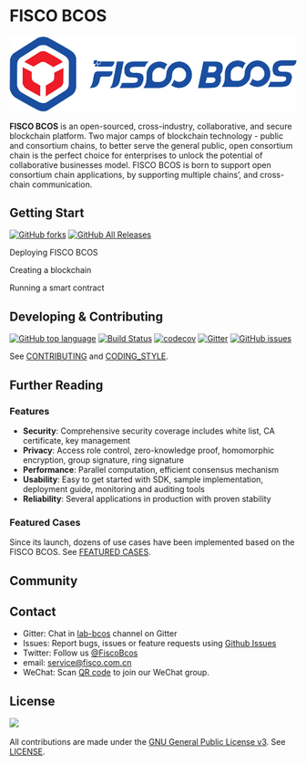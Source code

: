 # FISCO BCOS

![](docs/images/FISCO_BCOS_Logo.svg)

**FISCO BCOS** is an open-sourced, cross-industry, collaborative, and secure blockchain platform. Two major camps of blockchain technology - public and consortium chains, to better serve the general public, open consortium chain is the perfect choice for enterprises to unlock the potential of collaborative businesses model. FISCO BCOS is born to support open consortium chain applications, by supporting multiple chains’, and cross-chain communication.

## Getting Start


[![GitHub forks](https://img.shields.io/github/forks/FISCO-BCOS/lab-bcos.svg)](https://github.com/FISCO-BCOS/lab-bcos/network) [![GitHub All Releases](https://img.shields.io/github/downloads/FISCO-BCOS/lab-bcos/total.svg)](https://github.com/FISCO-BCOS/lab-bcos) 

Deploying FISCO BCOS

Creating a blockchain

Running a smart contract

## Developing & Contributing

[![GitHub top language](https://img.shields.io/github/languages/top/FISCO-BCOS/lab-bcos.svg)](https://github.com/FISCO-BCOS/lab-bcos) [![Build Status](https://travis-ci.org/FISCO-BCOS/lab-bcos.svg)](https://travis-ci.org/FISCO-BCOS/lab-bcos)  [![codecov](https://codecov.io/gh/FISCO-BCOS/lab-bcos/branch/master/graph/badge.svg)](https://codecov.io/gh/FISCO-BCOS/lab-bcos) [![Gitter](https://img.shields.io/gitter/room/fisco-bcos/Lobby.svg)](https://gitter.im/fisco-bcos/Lobby) [![GitHub issues](https://img.shields.io/github/issues/FISCO-BCOS/lab-bcos.svg)](https://github.com/FISCO-BCOS/lab-bcos/issues)

See [CONTRIBUTING](CONTRIBUTING.md) and [CODING_STYLE](CODING_STYLE.md).



## Further Reading

### Features

* **Security**: Comprehensive security coverage includes white list, CA certificate, key management
* **Privacy**: Access role control, zero-knowledge proof, homomorphic encryption, group signature, ring signature
* **Performance**: Parallel computation, efficient consensus mechanism
* **Usability**: Easy to get started with SDK, sample implementation, deployment guide, monitoring and auditing tools
* **Reliability**: Several applications in production with proven stability


### Featured Cases

Since its launch, dozens of use cases have been implemented based on the FISCO BCOS. See [FEATURED CASES](http://www.fisco-bcos.org/assets/docs/FISCO%20BCOS%20-%20Featured%20Cases.pdf).

## Community



## Contact

- Gitter: Chat in [lab-bcos](https://gitter.im/fisco-bcos/Lobby) channel on Gitter
- Issues: Report bugs, issues or feature requests using [Github Issues](https://github.com/FISCO-BCOS/lab-bcos/issues)
- Twitter: Follow us [@FiscoBcos](https://twitter.com/FiscoBcos)
- email: [service@fisco.com.cn](mailto:service@fisco.com.cn)
- WeChat: Scan [QR code](docs/WeChatQR.jpeg) to join our WeChat group. 


## License

[![](https://img.shields.io/github/license/FISCO-BCOS/lab-bcos.svg)](LICENSE)

All contributions are made under the [GNU General Public License v3](https://www.gnu.org/licenses/gpl-3.0.en.html). See [LICENSE](LICENSE).